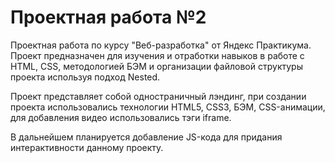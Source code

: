 # Проектная работа №2

Проектная работа по курсу "Веб-разработка" от Яндекс Практикума. Проект предназначен для изучения и отработки навыков в работе с HTML, CSS, методологией БЭМ и организации файловой структуры проекта используя подход Nested. 

Проект представляет собой одностраничный лэндинг, при создании проекта использовались технологии HTML5, CSS3, БЭМ, CSS-анимации, для добавления видео использовались тэги iframe.

В дальнейшем планируется добавление JS-кода для придания интерактивности данному проекту.